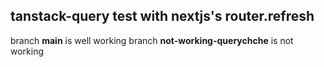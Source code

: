 ## tanstack-query test with nextjs's router.refresh

branch **main** is well working
branch **not-working-querychche** is not working
